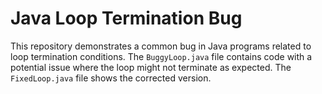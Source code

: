 # Java Loop Termination Bug

This repository demonstrates a common bug in Java programs related to loop termination conditions. The `BuggyLoop.java` file contains code with a potential issue where the loop might not terminate as expected.  The `FixedLoop.java` file shows the corrected version.